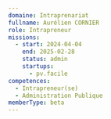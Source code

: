 ```yaml
---
domaine: Intraprenariat
fullname: Aurélien CORNIER
role: Intrapreneur
missions:
  - start: 2024-04-04
    end: 2025-02-28
    status: admin
    startups:
      - pv.facile
competences:
  - Intrapreneur(se)
  - Administration Publique
memberType: beta
---
```

